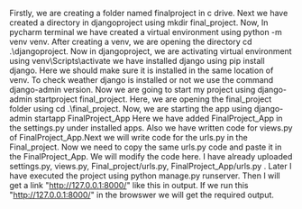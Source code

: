 Firstly, we are creating a folder named finalproject in c drive. Next we have created a directory in djangoproject using mkdir final_project. Now, In pycharm terminal we have created a virtual environment using python -m venv venv. After creating a venv, we are opening the directory cd .\djangoproject. Now in djangoproject, we are activating virtual environment using venv\Scripts\activate we have installed django using pip install django. Here we should make sure it is installed in the same location of venv. To check weather django is installed or not we use the command django-admin version. Now we are going to start my project using django-admin startproject final_project. Here, we are opening the final_project folder using cd .\final_project. Now, we are starting the app using django-admin startapp FinalProject_App Here we have added FinalProject_App in the settings.py under installed apps. Also we have written code for views.py of FinalProject_App.Next we will write code for the urls.py in the Final_project. Now we need to copy the same urls.py code and paste it in the FinalProject_App. We will modify the code here. I have already uploaded settings.py, views.py, Final_project/urls.py, FinalProject_App/urls.py . Later I have executed the project using python manage.py runserver. Then I will get a link "http://127.0.0.1:8000/" like this in output. If we run this "http://127.0.0.1:8000/" in the browswer we will get the required output.
